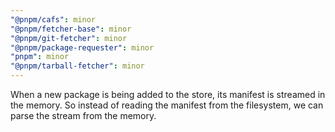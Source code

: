 ```yaml
---
"@pnpm/cafs": minor
"@pnpm/fetcher-base": minor
"@pnpm/git-fetcher": minor
"@pnpm/package-requester": minor
"pnpm": minor
"@pnpm/tarball-fetcher": minor
---
```


When a new package is being added to the store, its manifest is streamed in the memory. So instead of reading the manifest from the filesystem, we can parse the stream from the memory.
